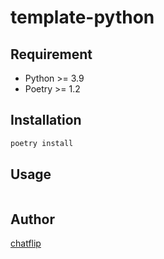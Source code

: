 # template-python

## Requirement

- Python >= 3.9
- Poetry >= 1.2

## Installation

```bash
poetry install
```

## Usage

```bash

```

## Author

[chatflip](https://github.com/chatflip)
